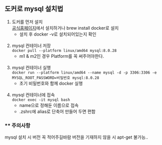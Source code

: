 ## 도커로 mysql 설치법

1. 도커를 먼저 설치    
   [공식홈페이지](https://docs.docker.com/desktop/install/mac-install/)에서 설치하거나 brew install docker로 설치
   - 설치 후 docker -v로 설치되어있는지 확인
     <br><br>
2. mysql 컨테이너 저장   
    ```docker pull --platform linux/amd64 mysql:8.0.28```
    - m1 & m2인 경우 Platform를 꼭 써주어야한다.
      <br><br>
3. mysql 컨테이너 실행    
    ```docker run --platform linux/amd64 --name mysql -d -p 3306:3306 -e MYSQL_ROOT_PASSWORD=비밀번호 mysql:8.0.28```
    - 초기 비밀번호와 함께 docker 실행
<br><br>
4. mysql 컨테이너에 접속   
   ```docker exec -it mysql bash```
    - name으로 정해둔 이름으로 접속
    - .zshrc에 alias로 단축어 만들어 두면 편함

### ** 주의사항
   mysql 설치 시 버전 꼭 적어주길바람
   버전을 기재하지 않을 시 apt-get 불가능..